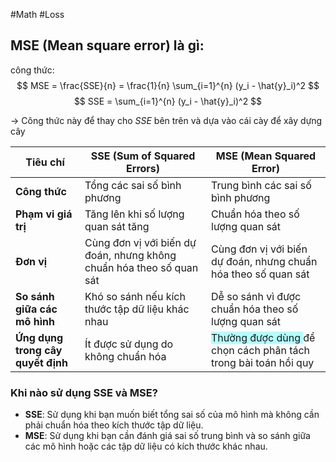 #Math #Loss 
## MSE (Mean square error) là gì: 

công thức: 
$$
MSE = \frac{SSE}{n} = \frac{1}{n} \sum_{i=1}^{n} (y_i - \hat{y}_i)^2
$$
$$
SSE = \sum_{i=1}^{n} (y_i - \hat{y}_i)^2
$$


-> Công thức này để thay cho $SSE$ bên trên và dựa vào cái cày để xây dựng cây

| Tiêu chí                          | SSE (Sum of Squared Errors)                                          | MSE (Mean Squared Error)                                                                               |
| --------------------------------- | -------------------------------------------------------------------- | ------------------------------------------------------------------------------------------------------ |
| **Công thức**                     | Tổng các sai số bình phương                                          | Trung bình các sai số bình phương                                                                      |
| **Phạm vi giá trị**               | Tăng lên khi số lượng quan sát tăng                                  | Chuẩn hóa theo số lượng quan sát                                                                       |
| **Đơn vị**                        | Cùng đơn vị với biến dự đoán, nhưng không chuẩn hóa theo số quan sát | Cùng đơn vị với biến dự đoán, nhưng chuẩn hóa theo số quan sát                                         |
| **So sánh giữa các mô hình**      | Khó so sánh nếu kích thước tập dữ liệu khác nhau                     | Dễ so sánh vì được chuẩn hóa theo số lượng quan sát                                                    |
| **Ứng dụng trong cây quyết định** | Ít được sử dụng do không chuẩn hóa                                   | <span style="background:#b1ffff">Thường được dùng </span>để chọn cách phân tách trong bài toán hồi quy |
### Khi nào sử dụng SSE và MSE?

- **SSE**: Sử dụng khi bạn muốn biết tổng sai số của mô hình mà không cần phải chuẩn hóa theo kích thước tập dữ liệu.
- **MSE**: Sử dụng khi bạn cần đánh giá sai số trung bình và so sánh giữa các mô hình hoặc các tập dữ liệu có kích thước khác nhau.